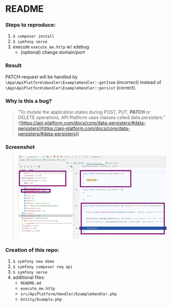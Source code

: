 # README

### Steps to reproduce:
1. `$ composer install`
2. `$ symfony serve`
3. execute `execute_me.http` w/ xdebug
   - (optional) change domain/port

### Result
PATCH-request will be handled by `\App\ApiPlatform\Handler\ExampleHandler::getItem` (incorrect) instead of 
`\App\ApiPlatform\Handler\ExampleHandler::persist` (correct).

### Why is this a bug?
> "To mutate the application states during POST, PUT, **PATCH** or DELETE operations, API Platform uses classes called data persisters."
([https://api-platform.com/docs/core/data-persisters/#data-persisters](https://api-platform.com/docs/core/data-persisters/#data-persisters))


### Screenshot
> ![](docs/screenshot.png)

### Creation of this repo:
1. `$ symfony new demo`
2. `$ symfony composer req api`
3. `$ symfony serve`
4. additional files:
   - `README.md`
   - `execute_me.http`
   - `src/ApiPlatform/Handler/ExampleHandler.php`
   - `Entity/Example.php`
